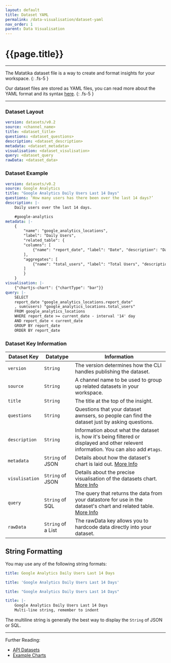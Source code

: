 ```yaml
---
layout: default
title: Dataset YAML
permalink: /data-visualisation/dataset-yaml
nav_order: 1
parent: Data Visualisation
---
```


# {{page.title}}

---

The Matatika dataset file is a way to create and format insights for your workspace.
{: .fs-5 }

Our dataset files are stored as YAML files, you can read more about the YAML format and its syntax [here](https://yaml.org/).
{: .fs-5 }

---

### Dataset Layout

```yaml
version: datasets/v0.2
source: <channel_name>
title: <dataset_title>
questions: <dataset_questions>
description: <dataset_description>
metadata: <dataset_metadata>
visualisation: <dataset_visulisation>
query: <dataset_query
rawData: <dataset_data>
```

### Dataset Example

```yaml
version: datasets/v0.2
source: Google Analytics
title: "Google Analytics Daily Users Last 14 Days"
questions: ‘How many users has there been over the last 14 days?’
description: |-
    Daily users over the last 14 days.

    #google-analytics
metadata: |-
    {
        "name": "google_analytics_locations",
        "label": "Daily Users",
        "related_table": {
        "columns": [
            {"name": "report_date", "label": "Date", "description": "Date"}
        ], 
        "aggregates": [
            {"name": "total_users", "label": "Total Users", "description": "Total Users"}
        ]
        }
    }
visualisation: |-
    {"chartjs-chart": {"chartType": "bar"}}
query: |-
    SELECT 
    report_date "google_analytics_locations.report_date"
    , sum(users) "google_analytics_locations.total_users"
    FROM google_analytics_locations
    WHERE report_date >= current_date - interval '14' day
    AND report_date < current_date
    GROUP BY report_date 
    ORDER BY report_date
```

### Dataset Key Information

Dataset Key | Datatype |  Information
----------- | -------- | -----------
`version` | `String` | The version determines how the CLI handles publishing the dataset. 
`source` | `String`  | A channel name to be used to group up related datasets in your workspace.
`title` | `String` | The title at the top of the insight.
`questions` | `String` | Questions that your dataset awnsers, so people can find the dataset just by asking questions.
`description` | `String` | Information about what the dataset is, how it's being filtered or displayed and other relevent information. You can also add `#tags`.
`metadata` | `String` of JSON | Details about how the dataset's chart is laid out. [More Info]({{site.baseurl}}/data-visualisation/metadata)
`visulisation` | `String` of JSON | Details about the precise visualisation of the datasets chart. [More Info]({{site.baseurl}}/data-visualisation/charts)
`query` | `String` of SQL | The query that returns the data from your datastore for use in the dataset's chart and related table. [More Info]({{site.baseurl}}/data-visualisation/query)
`rawData` | `String` of a List | The rawData key allows you to hardcode data directly into your dataset.

## String Formatting

You may use any of the following string formats:
```yaml
title: Google Analytics Daily Users Last 14 Days

title: 'Google Analytics Daily Users Last 14 Days'

title: "Google Analytics Daily Users Last 14 Days"

title: |-
    Google Analytics Daily Users Last 14 Days
    Multi-line string, remember to indent
```

The multiline string is generally the best way to display the `String` of JSON or SQL.

---

Further Reading: 

- [API Datasets]({{site.baseurl}}/api/resources/datasets)
- [Example Charts]({{site.baseurl}}/data-visualisation/examples)